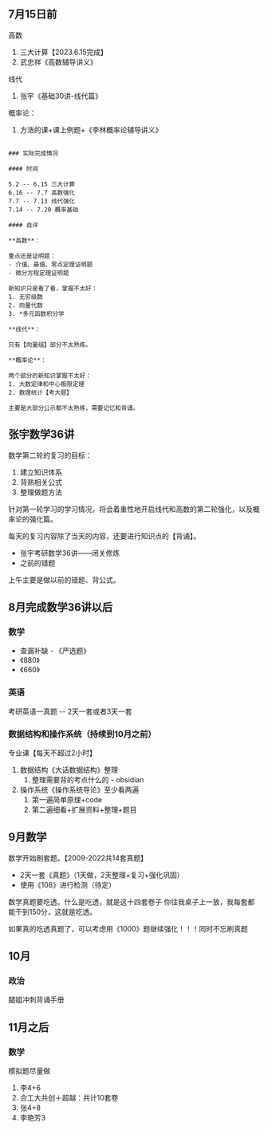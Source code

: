 ## 7月15日前

高数
1. 三大计算【2023.6.15完成】
2. 武忠祥《高数辅导讲义》

线代
1.  张宇《基础30讲-线代篇》

概率论：
1. 方浩的课+课上例题+《李林概率论辅导讲义》

```ad-summary

### 实际完成情况

#### 时间

5.2 -- 6.15 三大计算
6.16 -- 7.7 高数强化
7.7 -- 7.13 线代强化
7.14 -- 7.20 概率基础

#### 自评

**高数**：

重点还是证明题：
- 介值、最值、零点定理证明题
- 微分方程定理证明题

新知识只是看了看，掌握不太好：
1. 无穷级数
2. 向量代数
3. *多元函数积分学

**线代**：

只有【向量组】部分不太熟练。

**概率论**：

两个部分的新知识掌握不太好：
1. 大数定律和中心极限定理
2. 数理统计【考大题】

主要是大部分公示都不太熟练，需要记忆和背诵。

```

## 张宇数学36讲

数学第二轮的复习的目标：
1. 建立知识体系
2. 背熟相关公式
3. 整理做题方法

针对第一轮学习的学习情况，将会着重性地开启线代和高数的第二轮强化，以及概率论的强化篇。

每天的复习内容除了当天的内容，还要进行知识点的【背诵】。

- 张宇考研数学36讲——闭关修炼
- 之前的错题

上午主要是做以前的错题、背公式。

## 8月完成数学36讲以后

### 数学

- 查漏补缺 - 《严选题》
- 《880》
- 《660》

### 英语

考研英语一真题 -- 2天一套或者3天一套

### 数据结构和操作系统（持续到10月之前）

专业课【每天不超过2小时】

1. 数据结构《大话数据结构》整理
	1. 整理需要背的考点什么的 - obsidian
2. 操作系统《操作系统导论》至少看两遍
	1. 第一遍简单原理+code
	2. 第二遍细看+扩展资料+整理+题目

## 9月数学

数学开始刷套题。【2009-2022共14套真题】

- 2天一套《真题》（1天做，2天整理+复习+强化巩固）
- 使用《108》进行检测（待定）

数学真题要吃透。什么是吃透，就是这十四套卷子 你往我桌子上一放，我每套都能干到150分，这就是吃透。

如果真的吃透真题了，可以考虑用《1000》题继续强化！！！同时不忘刷真题

## 10月

### 政治

腿姐冲刺背诵手册

## 11月之后

### 数学

模拟题尽量做

1. 李4+6
3. 合工大共创＋超越：共计10套卷
4. 张4+8
5. 李艳芳3
